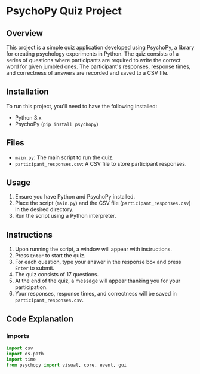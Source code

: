 # PsychoPy Quiz Project

## Overview
This project is a simple quiz application developed using PsychoPy, a library for creating psychology experiments in Python. The quiz consists of a series of questions where participants are required to write the correct word for given jumbled ones. The participant's responses, response times, and correctness of answers are recorded and saved to a CSV file.

## Installation
To run this project, you'll need to have the following installed:

- Python 3.x
- PsychoPy (`pip install psychopy`)

## Files
- `main.py`: The main script to run the quiz.
- `participant_responses.csv`: A CSV file to store participant responses.

## Usage
1. Ensure you have Python and PsychoPy installed.
2. Place the script (`main.py`) and the CSV file (`participant_responses.csv`) in the desired directory.
3. Run the script using a Python interpreter.

## Instructions
1. Upon running the script, a window will appear with instructions.
2. Press `Enter` to start the quiz.
3. For each question, type your answer in the response box and press `Enter` to submit.
4. The quiz consists of 17 questions.
5. At the end of the quiz, a message will appear thanking you for your participation.
6. Your responses, response times, and correctness will be saved in `participant_responses.csv`.

## Code Explanation

### Imports
```python
import csv
import os.path
import time
from psychopy import visual, core, event, gui
```
